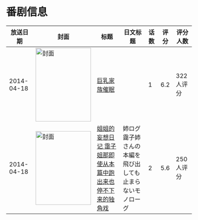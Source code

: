 # 番剧信息

|放送日期|封面|标题|日文标题|话数|评分|评分人数|
|---|---|---|---|---|---|---|
|2014-04-18|<img src="/img/no_icon_subject.png" alt="封面" style="width:150px;height:200px;object-fit:cover;">|[巨乳家族催眠](https://bangumi.tv/subject/100022)||1|6.2|322人评分|
|2014-04-18|<img src="//lain.bgm.tv/pic/cover/c/01/3d/102552_QfFwT.jpg" alt="封面" style="width:150px;height:200px;object-fit:cover;">|[姐姐的妄想日记 霭子姐那即使从本篇中跑出来也停不下来的独角戏](https://bangumi.tv/subject/102552)|姉ログ 靄子姉さんの本編を飛び出しても止まらないモノローグ|2|5.6|250人评分|
